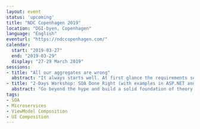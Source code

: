 ```yaml
---
layout: event
status: 'upcoming'
title: "NDC Copenhagen 2019"
location: "DGI-byen, Copenhagen"
language: "English"
eventurl: "https://ndccopenhagen.com/"
calendar:
  start: "2019-03-27"
  end: "2019-03-29"
  display: "27-29 March 2019"
sessions:
- title: "All our aggregates are wrong"
  abstract: "It always starts well. At first glance the requirements seem straightforward, and implementation proceeds without hiccups. Then the requirements start to get more complex, and you find yourself in a predicament, introducing technical shortcuts that smell for the sake of delivering the new feature on schedule. In this talk, we'll analyze what appears to be a straightforward e-commerce shopping cart. We'll then go ahead and add a few more use-cases that make it more complex and see how it can negatively impact the overall design. Finally, we'll focus our attention to the business needs of these requirements and see how it can shed light on the correct approach to designing the feature. Walk away with a new understanding on how to take requirements apart to build the right software."
- title: "2-Days Workshop: SOA Done Right (with examples in ASP.NET and NServiceBus)"
  abstract: "Go beyond the hype and build a solid foundation of theory and practice with this workshop on SOA development. Join Dennis van der Stelt and Mauro Servienti for a two-day deep dive covering architectural topics like: UI decomposition, Data ownership across the enterprise, Finding service boundaries. You’ll also learn the nitty-gritty details of building production-ready systems including: Fault tolerance – HTTP and queues, Reliable integration with 3rd party systems, Scalability, high availability & monitoring. Finally, get some hands-on experience in SOA development by building: Scalable command-processing endpoints, Publish/subscribe event-processing interactions, Long-running multi-stage business processes and policies. We’ll understand service oriented architecture concepts, and DDD concepts such as bounded contexts and data ownership. We’ll apply those concepts to build a simple, yet fully functional, order management system sample with a microservices architecture, using patterns such as command processing, pub/sub and long-running sagas."
tags:
- SOA
- Microservices
- ViewModel Composition
- UI Composition
---
```

